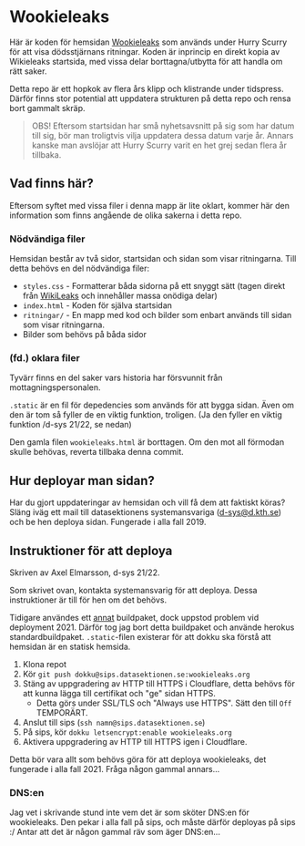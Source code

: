 # Wookieleaks
Här är koden för hemsidan [Wookieleaks](https://wookieleaks.org/) som används under Hurry Scurry för att visa dödsstjärnans ritningar.
Koden är inprincip en direkt kopia av Wikieleaks startsida, med vissa delar borttagna/utbytta för att handla om rätt saker.

Detta repo är ett hopkok av flera års klipp och klistrande under tidspress. Därför finns stor potential att uppdatera strukturen på detta repo och rensa bort gammalt skräp.

> OBS!
> Eftersom startsidan har små nyhetsavsnitt på sig som har datum till sig, bör man troligtvis vilja uppdatera dessa datum varje år. Annars kanske man avslöjar att Hurry Scurry varit en het grej sedan flera år tillbaka.

## Vad finns här?
Eftersom syftet med vissa filer i denna mapp är lite oklart, kommer här den information som finns angående de olika sakerna i detta repo.

### Nödvändiga filer
Hemsidan består av två sidor, startsidan och sidan som visar ritningarna. Till detta behövs en del nödvändiga filer:

- `styles.css` - Formatterar båda sidorna på ett snyggt sätt (tagen direkt från [WikiLeaks](https://wikileaks.org/) och innehåller massa onödiga delar)
- `index.html` - Koden för själva startsidan
- `ritningar/` - En mapp med kod och bilder som enbart används till sidan som visar ritningarna.
- Bilder som behövs på båda sidor

### (fd.) oklara filer
Tyvärr finns en del saker vars historia har försvunnit från mottagningspersonalen.

`.static` är en fil för depedencies som används för att bygga sidan. Även om den är tom så fyller de en viktig funktion, troligen. (Ja den fyller en viktig funktion /d-sys 21/22, se nedan) 

Den gamla filen `wookieleaks.html` är borttagen. Om den mot all förmodan skulle behövas, reverta tillbaka denna commit. 

## Hur deployar man sidan?
Har du gjort uppdateringar av hemsidan och vill få dem att faktiskt köras? Släng iväg ett mail till datasektionens systemansvariga (d-sys@d.kth.se) och be hen deploya sidan. Fungerade i alla fall 2019.

## Instruktioner för att deploya
Skriven av Axel Elmarsson, d-sys 21/22.

Som skrivet ovan, kontakta systemansvarig för att deploya. Dessa instruktioner är till för hen om det behövs.

Tidigare användes ett [annat](https://github.com/florianheinemann/buildpack-nginx.git) buildpaket, dock uppstod problem vid deployment 2021. Därför tog jag bort detta buildpaket och använde herokus standardbuildpaket. `.static`-filen existerar för att dokku ska förstå att hemsidan är en statisk hemsida.

1. Klona repot
1. Kör `git push dokku@sips.datasektionen.se:wookieleaks.org`
1. Stäng av uppgradering av HTTP till HTTPS i Cloudflare, detta behövs för att kunna lägga till certifikat och "ge" sidan HTTPS.
    - Detta görs under SSL/TLS och "Always use HTTPS". Sätt den till `Off` TEMPORÄRT.
1. Anslut till sips (`ssh namn@sips.datasektionen.se`)
1. På sips, kör `dokku letsencrypt:enable wookieleaks.org`
1. Aktivera uppgradering av HTTP till HTTPS igen i Cloudflare.

Detta bör vara allt som behövs göra för att deploya wookieleaks, det fungerade i alla fall 2021. Fråga någon gammal annars...

### DNS:en
Jag vet i skrivande stund inte vem det är som sköter DNS:en för wookieleaks. Den pekar i alla fall på sips, och måste därför deployas på sips :/ Antar att det är någon gammal räv som äger DNS:en...
